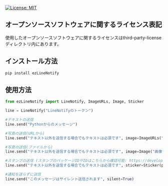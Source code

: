 [![License: MIT](https://img.shields.io/badge/License-MIT-yellow.svg)](https://opensource.org/licenses/MIT)


## オープンソースソフトウェアに関するライセンス表記
使用したオープンソースソフトウェアに関するライセンスはthird-party-licenseディレクトリ内にあります。

## インストール方法
```bash
pip install ezLineNotify
```

## 使用方法
```python
from ezLineNotify import LineNotify, ImageURLs, Image, Sticker

line = LineNotify("LineNotifyのトークン")

#テキストの送信
line.send("Pythonからのメッセージ")

#写真の送信(URLから)
line.send("テキスト以外を送信する場合でもテキストは必須です", image=ImageURLs("サムネイルファイルのURL". "タップしたときに表示されるオリジナルファイルのURL"))

#写真の送信(ファイルから)
line.send("テキスト以外を送信する場合でもテキストは必須です", image=Image("画像ファイルのパス"))

#スタンプの送信 (スタンプのパッケージIDやIDはこちらから確認可能: https://developers.line.biz/ja/docs/messaging-api/sticker-list/)
line.send("テキスト以外を送信する場合でもテキストは必須です", sticker=Sticker(package_id=789, id=10859))

#通知を送らずに送信
line.send("このメッセージはサイレント送信されます", silent=True)
```
